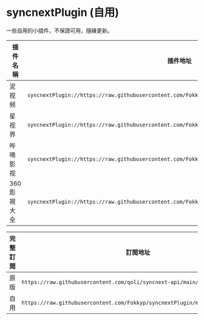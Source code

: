 # syncnextPlugin (自用)

一些自用的小插件，不保證可用，隨緣更新。

|  插件名稱  |  插件地址  |
| --- | --- |
| 泥视频 | `syncnextPlugin://https://raw.githubusercontent.com/Fokkyp/syncnextPlugin/main/alpha_v2/nivod.json` |
| 星视界 | `syncnextPlugin://https://raw.githubusercontent.com/Fokkyp/syncnextPlugin/main/alpha_v2/histar.json` |
| 哔嘀影视 |`syncnextPlugin://https://raw.githubusercontent.com/Fokkyp/syncnextPlugin/main/alpha_v2/bdys.json`|
| 360影視大全 |`syncnextPlugin://https://raw.githubusercontent.com/Fokkyp/syncnextPlugin/main/alpha_v2/360kan.json`|

|  完整訂閲  |  訂閲地址  |
| --- | --- |
|原版|`https://raw.githubusercontent.com/qoli/syncnext-api/main/sourcesv3.json`|
|自用|`https://raw.githubusercontent.com/Fokkyp/syncnextPlugin/main/sourcesv3.json`|
